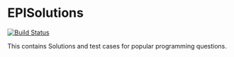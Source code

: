 # EPISolutions
[![Build Status](https://travis-ci.org/r-sreesaran/EPISolutions.svg?branch=master)](https://travis-ci.org/r-sreesaran/EPISolutions1)


This contains Solutions and test cases for popular programming questions.
